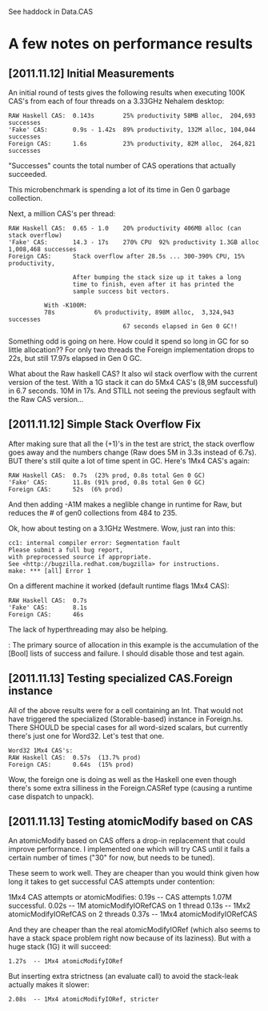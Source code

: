 See haddock in Data.CAS


A few notes on performance results
==================================


[2011.11.12] Initial Measurements
---------------------------------

  An initial round of tests gives the following results when executing
  100K CAS's from each of four threads on a 3.33GHz Nehalem desktop:

    RAW Haskell CAS:  0.143s        25% productivity 58MB alloc,  204,693 successes
    'Fake' CAS:       0.9s - 1.42s  89% productivity, 132M alloc, 104,044 successes
    Foreign CAS:      1.6s          23% productivity, 82M alloc,  264,821 successes

  "Successes" counts the total number of CAS operations that actually
  succeeded.

  This microbenchmark is spending a lot of its time in Gen 0 garbage collection.

  Next, a million CAS's per thread:

    RAW Haskell CAS:  0.65 - 1.0    20% productivity 406MB alloc (can stack overflow)
    'Fake' CAS:       14.3 - 17s    270% CPU  92% productivity 1.3GB alloc  1,008,468 successes
    Foreign CAS:      Stack overflow after 28.5s ... 300-390% CPU, 15% productivity, 

                      After bumping the stack size up it takes a long
                      time to finish, even after it has printed the
                      sample success bit vectors.
		      
		      With -K100M:
		      78s           6% productivity, 898M alloc,  3,324,943 successes
                                    67 seconds elapsed in Gen 0 GC!!

  Something odd is going on here.  How could it spend so long in GC
  for so little allocation??  For only two threads the Foreign
  implementation drops to 22s, but still 17.97s elapsed in Gen 0 GC.
  
  What about the Raw haskell CAS?  It also wil stack overflow with the
  current version of the test.  With a 1G stack it can do 5Mx4 CAS's
  (8,9M successful) in 6.7 seconds.  10M in 17s.  And STILL not seeing
  the previous segfault with the Raw CAS version...
  
[2011.11.12] Simple Stack Overflow Fix
--------------------------------------

  After making sure that all the (+1)'s in the test are strict, the
  stack overflow goes away and the numbers change (Raw does 5M in 3.3s
  instead of 6.7s).  BUT there's still quite a lot of time spent in
  GC.  Here's 1Mx4 CAS's again:
      
    RAW Haskell CAS:  0.7s  (23% prod, 0.8s total Gen 0 GC)
    'Fake' CAS:       11.8s (91% prod, 0.8s total Gen 0 GC)
    Foreign CAS:      52s  (6% prod)
  
  And then adding -A1M makes a neglible change in runtime for Raw, but
  reduces the # of gen0 collections from 484 to 235.

  Ok, how about testing on a 3.1GHz Westmere.
  Wow, just ran into this:

    cc1: internal compiler error: Segmentation fault
    Please submit a full bug report,
    with preprocessed source if appropriate.
    See <http://bugzilla.redhat.com/bugzilla> for instructions.
    make: *** [all] Error 1

  On a different machine it worked (default runtime flags 1Mx4 CAS):

    RAW Haskell CAS:  0.7s  
    'Fake' CAS:       8.1s
    Foreign CAS:      46s

  The lack of hyperthreading may also be helping.

 <TODO>: 
  The primary source of allocation in this example is the accumulation
  of the [Bool] lists of success and failure.  I should disable those
  and test again.


[2011.11.13] Testing specialized CAS.Foreign instance
-----------------------------------------------------

All of the above results were for a cell containing an Int.  That
would not have triggered the specialized (Storable-based) instance in
Foreign.hs.  There SHOULD be special cases for all word-sized scalars,
but currently there's just one for Word32.  Let's test that one.

    Word32 1Mx4 CAS's:
    RAW Haskell CAS:  0.57s  (13.7% prod)
    Foreign CAS:      0.64s  (15% prod)

Wow, the foreign one is doing as well as the Haskell one even though
there's some extra silliness in the Foreign.CASRef type (causing a
runtime case dispatch to unpack).


[2011.11.13] Testing atomicModify based on CAS
----------------------------------------------

An atomicModify based on CAS offers a drop-in replacement that could
improve performance.  I implemented one which will try CAS until it
fails a certain number of times ("30" for now, but needs to be tuned).

These seem to work well.  They are cheaper than you would think given
how long it takes to get successful CAS attempts under contention:

 1Mx4 CAS attempts or atomicModifies:
    0.19s  -- CAS attempts 1.07M successful.
    0.02s  -- 1M   atomicModifyIORefCAS on 1 thread
    0.13s  -- 1Mx2 atomicModifyIORefCAS on 2 threads
    0.37s  -- 1Mx4 atomicModifyIORefCAS 

And they are cheaper than the real atomicModifyIORef (which also seems
to have a stack space problem right now because of its laziness).  But
with a huge stack (1G) it will succeed:

    1.27s  -- 1Mx4 atomicModifyIORef

But inserting extra strictness (an evaluate call) to avoid the
stack-leak actually makes it slower:

    2.08s  -- 1Mx4 atomicModifyIORef, stricter

